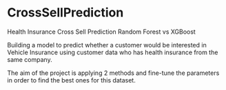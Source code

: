 # CrossSellPrediction
Health Insurance Cross Sell Prediction Random Forest vs XGBoost

Building a model to predict whether a customer would be interested in Vehicle Insurance 
using customer data who has health insurance from the same company. 

The aim of the project is applying 2 methods and fine-tune the parameters in order to find the best ones for this dataset.
